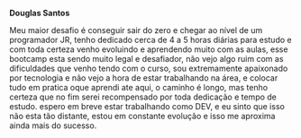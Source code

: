 **Douglas Santos**

Meu maior desafio é conseguir sair do zero e chegar ao nível de um programador JR, tenho dedicado cerca de 4 a 5 horas diárias para estudo e com toda certeza venho evoluindo e aprendendo muito com as aulas, esse bootcamp esta sendo muito legal e desafiador, não vejo algo ruim com as dificuldades que venho tendo com o curso, sou extremamente apaixonado por tecnologia e não vejo a hora de estar trabalhando na área, e colocar tudo em pratica oque aprendi ate aqui, o caminho é longo, mas tenho certeza que no fim  serei recompensado por toda dedicação e tempo de estudo. espero em breve estar trabalhando como DEV, e eu sinto que isso não esta tão distante, estou em constante evolução e isso me aproxima ainda mais do sucesso.